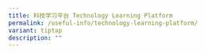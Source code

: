 ```yaml
---
title: 科技学习平台 Technology Learning Platform
permalink: /useful-info/technology-learning-platform/
variant: tiptap
description: ""
---
```

